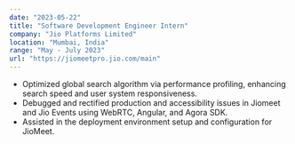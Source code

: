 ```yaml
---
date: "2023-05-22"
title: "Software Development Engineer Intern"
company: "Jio Platforms Limited"
location: "Mumbai, India"
range: "May - July 2023"
url: "https://jiomeetpro.jio.com/main"
---
```


- Optimized global search algorithm via performance profiling, enhancing search speed and user system responsiveness.
- Debugged and rectified production and accessibility issues in Jiomeet and Jio Events using WebRTC, Angular, and Agora SDK.
- Assisted in the deployment environment setup and configuration for JioMeet.

